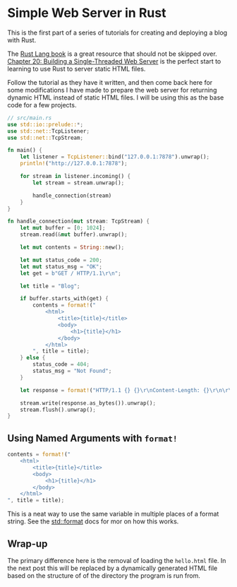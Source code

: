 # Simple Web Server in Rust

This is the first part of a series of tutorials for creating and deploying a blog with Rust.

The [Rust Lang book](https://doc.rust-lang.org/book) is a great resource that should not be skipped over.  [Chapter 20: Building a Single-Threaded Web Server](https://doc.rust-lang.org/book/ch20-01-single-threaded.html) is the perfect start to learning to use Rust to server static HTML files.

Follow the tutorial as they have it written, and then come back here for some modifications I have made to prepare the web server for returning dynamic HTML instead of static HTML files. I will be using this as the base code for a few projects.  

```rust
// src/main.rs
use std::io::prelude::*;
use std::net::TcpListener;
use std::net::TcpStream;

fn main() {
    let listener = TcpListener::bind("127.0.0.1:7878").unwrap();
    println!("http://127.0.0.1:7878");

    for stream in listener.incoming() {
        let stream = stream.unwrap();

        handle_connection(stream)
    }
}

fn handle_connection(mut stream: TcpStream) {
    let mut buffer = [0; 1024];
    stream.read(&mut buffer).unwrap();

    let mut contents = String::new();

    let mut status_code = 200;
    let mut status_msg = "OK";
    let get = b"GET / HTTP/1.1\r\n";

    let title = "Blog";

    if buffer.starts_with(get) {
        contents = format!("
            <html>
                <title>{title}</title>
                <body>
                    <h1>{title}</h1>
                </body>
            </html>
        ", title = title);
    } else {
        status_code = 404;
        status_msg = "Not Found";
    }

    let response = format!("HTTP/1.1 {} {}\r\nContent-Length: {}\r\n\r\n{}", status_code, status_msg, contents.len(), contents);

    stream.write(response.as_bytes()).unwrap();
    stream.flush().unwrap();
}
```

## Using Named Arguments with `format!`

```rust
contents = format!("
    <html>
        <title>{title}</title>
        <body>
            <h1>{title}</h1>
        </body>
    </html>
", title = title);
```

This is a neat way to use the same variable in multiple places of a format string. See the [std::format](https://doc.rust-lang.org/std/macro.format.html) docs for mor on how this works.

## Wrap-up

The primary difference here is the removal of loading the `hello.html` file.  In the next post this will be replaced by a dynamically generated HTML file based on the structure of of the directory the program is run from.